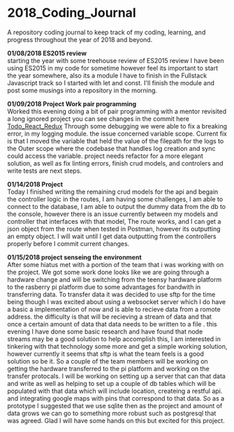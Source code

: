 # 2018_Coding_Journal
A repository coding journal to keep track of my coding, learning, and progress throughout the year of 2018 and beyond.

<strong>01/08/2018 ES2015 review </strong> </br>
starting the year with some treehouse review of ES2015 review I have been using ES2015 in my code for sometime however feel its important to start the year somewhere, also its a module I have to finish in the Fullstack Javascript track so I started with let and const. I'll finish the module and post some musings into a repository in the morning. 

<strong>01/09/2018 Project Work pair programming </strong> </br>
Worked this evening doing a bit of pair programming with a mentor revisited a long ignored project you can see changes in the commit here [Todo_React_Redux](https://github.com/whiletrace/Todo_Redux_React/tree/api) Through some debugging we were able to fix a breaking error, in my logging module. the issue concerned variable scope. Current fix is that I moved the variable that held the value of the filepath for the logs to the Outer scope where the codebase that handles log creation and sync could access the variable. project needs refactor for a more elegant solution, as well as fix linting errors, finish crud models, and controlers and write tests are next steps.

<strong>01/14/2018 Project </strong> </br>
Today I finished writing the remaining crud models for the api and begain the controller logic in the routes, I am having some challenges, I am able to connect to the database, I am able to output the dummy data from the db to the console, however there is an issue currently between my  models and controller that interfaces with that model, The route works, and I can get a json object from the route when tested in Postman, however its outputting an empty object. I will wait until I get data outputting from the controllers properly before I commit current changes.

<strong>01/15/2018 project senseing the environment  </strong> </br>
After some hiatus met with a portion of the team that i was working with on the project. We got some work done looks like we are going through a hardware change and will be switching from the teensy hardware platform to the rasberry pi platform due to some advantages for bandwith in transferring data. To transfer data it was decided to use sftp for the time being though I was excited about using a websocket server which I do have a basic a implementation of now and is able to recieve data from a romote address. the difficulty is that will be recieving a stream of data and that once a certain amount of data that data needs to be written to a file . this evening I have done some basic research and have found that node streams may be a good solution to help accomplish this, I am interested in tinkering with that technology some more and get a simple working solution, however currently it seems that sftp is what the team feels is a good solution so be it. So a couple of the team members will be working on getting the hardware transferred to the pi platform and working on the transfer protocals. I will be working on setting up a server that can that data and write as well as helping to set up a couple of db tables which will be populated with that data which will include location, createing a restful api. and integrating google maps with pins that correspond to that data. So as a prototype I suggested that we use sqlite then as the project and amount of data grows we can go to something more robust such as postgresql that was agreed. Glad I will have some hands on this but excited for this project.  

